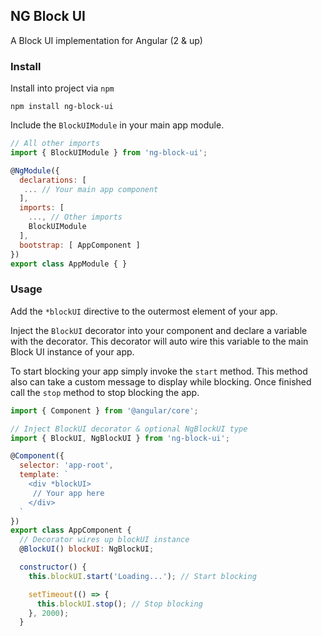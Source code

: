 ## NG Block UI

A Block UI implementation for Angular (2 & up)

### Install
Install into project via `npm`

	npm install ng-block-ui

Include the `BlockUIModule` in your main app module.

```js
// All other imports
import { BlockUIModule } from 'ng-block-ui';

@NgModule({
  declarations: [
   ... // Your main app component
  ],
  imports: [
    ..., // Other imports
    BlockUIModule
  ],
  bootstrap: [ AppComponent ]
})
export class AppModule { }
```
### Usage
Add the `*blockUI` directive to the outermost element of your app.

Inject the `BlockUI` decorator into your component and declare a variable with the decorator.
This decorator will auto wire this variable to the main Block UI instance of your app.

To start blocking your app simply invoke the `start` method.
This method also can take a custom message to display while blocking.
Once finished call the `stop` method to stop blocking the app.

```js
import { Component } from '@angular/core';

// Inject BlockUI decorator & optional NgBlockUI type
import { BlockUI, NgBlockUI } from 'ng-block-ui';

@Component({
  selector: 'app-root',
  template: `
    <div *blockUI>
   	 // Your app here
    </div>
  `
})
export class AppComponent {
  // Decorator wires up blockUI instance
  @BlockUI() blockUI: NgBlockUI;

  constructor() {
    this.blockUI.start('Loading...'); // Start blocking

    setTimeout(() => {
      this.blockUI.stop(); // Stop blocking
    }, 2000);
  }
```